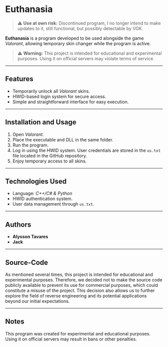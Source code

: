 # Euthanasia

> ⚠️ **Use at own risk:** Discontinued program, I no longer intend to make updates to it, still functional, but possibly detectable by VGK.

**Euthanasia** is a program developed to be used alongside the game *Valorant*, allowing temporary skin changer while the program is active.

> ⚠️ **Warning:** This project is intended for educational and experimental purposes. Using it on official servers may violate terms of service.

---

## Features

* Temporarily unlock all *Valorant* skins.
* HWID-based login system for secure access.
* Simple and straightforward interface for easy execution.

---

## Installation and Usage

1. Open *Valorant*.
2. Place the executable and DLL in the same folder.
3. Run the program.
4. Log in using the HWID system. User credentials are stored in the `us.txt` file located in the GitHub repository.
5. Enjoy temporary access to all skins.

---

## Technologies Used

* Language: *C++/C# & Python*
* HWID authentication system.
* User data management through `us.txt`.

---

## Authors

* **Alysson Tavares**
* **Jack**

---

## Source-Code

As mentioned several times, this project is intended for educational and experimental purposes. Therefore, we decided not to make the source code publicly available to prevent its use for commercial purposes, which could constitute a misuse of the project. This decision also allows us to further explore the field of reverse engineering and its potential applications beyond our initial expectations.

---

## Notes

This program was created for experimental and educational purposes. Using it on official servers may result in bans or other penalties.
